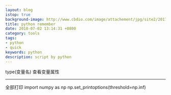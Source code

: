 ```yaml
---
layout: blog
istop: true
background-image: http://www.cbdio.com/image/attachement/jpg/site2/20170810/f04da2247c301af63d0815.jpg
title: python remember
date: 2018-07-02 13:14:31 +0800
category: tools
tags: 
- python
- quick
keywords: python
description: script by python
---
```


type(变量名) 查看变量属性

---
全部打印
import numpy as np
np.set_printoptions(threshold=np.inf)
